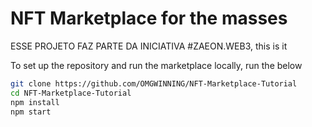# NFT Marketplace for the masses

ESSE PROJETO FAZ PARTE DA INICIATIVA #ZAEON.WEB3, 
this is it

To set up the repository and run the marketplace locally, run the below
```bash
git clone https://github.com/OMGWINNING/NFT-Marketplace-Tutorial
cd NFT-Marketplace-Tutorial
npm install
npm start
```
